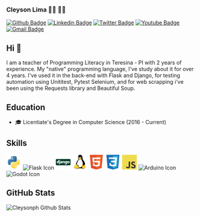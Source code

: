 ### Cleyson Lima 👨‍🏫 👨‍💻

[![Github Badge](https://img.shields.io/badge/-Github-000?style=flat-square&logo=Github&logoColor=white&link=https://github.com/cleysonph)](https://github.com/cleysonph)
[![Linkedin Badge](https://img.shields.io/badge/-LinkedIn-blue?style=flat-square&logo=Linkedin&logoColor=white&link=https://www.linkedin.com/in/cleysonph/)](https://www.linkedin.com/in/cleysonph/)
[![Twitter Badge](https://img.shields.io/badge/-Twitter-1ca0f1?style=flat-square&labelColor=1ca0f1&logo=twitter&logoColor=white&link=https://twitter.com/cleysonph)](https://twitter.com/cleysonph)
[![Youtube Badge](https://img.shields.io/badge/-YouTube-ff0000?style=flat-square&labelColor=ff0000&logo=youtube&logoColor=white&link=https://www.youtube.com/channel/UCTfZtpapCcKlvppWCAsYaPQ)](https://www.youtube.com/channel/UCTfZtpapCcKlvppWCAsYaPQ)
[![Gmail Badge](https://img.shields.io/badge/-Gmail-c14438?style=flat-square&logo=Gmail&logoColor=white&link=mailto:cleysonph@gmail.com)](mailto:cleysonph@gmail.com/)

## Hi 👋
 
I am a teacher of Programming Literacy in Teresina - PI with 2 years of experience.
My "native" programming language, I've study about it for over 4 years. I've used it in the back-end with Flask and Django, for testing automation using Unititest, Pytest Selenium, and for web scrapping i've been using the Requests library and Beautiful Soup.

## Education

- 🎓 Licentiate's Degree in Computer Science (2016 - Current)

## Skills

<img src="https://github.com/devicons/devicon/blob/master/icons/python/python-original.svg" alt="Python Icon" width="40"> <img src="https://www.vectorlogo.zone/logos/pocoo_flask/pocoo_flask-icon.svg" alt="Flask Icon" width="40"> <img src="https://github.com/devicons/devicon/blob/master/icons/django/django-original.svg" alt="Django Icon" width="40"> <img src="https://github.com/devicons/devicon/blob/master/icons/linux/linux-original.svg" alt="Linux Icon" width="40"> <img src="https://github.com/devicons/devicon/blob/master/icons/html5/html5-original.svg" alt="HTML5 Icon" width="40"> <img src="https://github.com/devicons/devicon/blob/master/icons/css3/css3-original.svg" alt="CSS3 Icon" width="40"> <img src="https://github.com/devicons/devicon/blob/master/icons/javascript/javascript-original.svg" alt="JavaScript Icon" width="40"> <img src="https://www.vectorlogo.zone/logos/arduino/arduino-icon.svg" alt="Arduino Icon" width="40"> <img src="https://www.vectorlogo.zone/logos/godotengine/godotengine-icon.svg" alt="Godot Icon" width="40">

## GitHub Stats

![Cleysonph Github Stats](https://github-readme-stats.vercel.app/api?username=cleysonph&show_icons=true)
